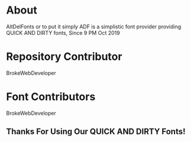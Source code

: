 # About
AltDelFonts or to put it simply ADF is a simplistic font provider providing QUICK AND DIRTY fonts, Since 9 PM Oct 2019
# Repository Contributor
BrokeWebDeveloper
# Font Contributors
BrokeWebDeveloper
## Thanks For Using Our QUICK AND DIRTY Fonts!
